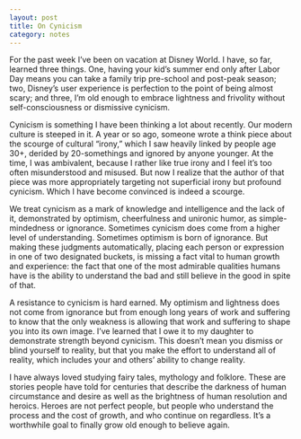 ```yaml
---
layout: post
title: On Cynicism
category: notes
---
```


For the past week I’ve been on vacation at Disney World. I have, so far, learned three things. One, having your kid’s summer end only after Labor Day means you can take a family trip pre-school and post-peak season; two, Disney’s user experience is perfection to the point of being almost scary; and three, I’m old enough to embrace lightness and frivolity without self-consciousness or dismissive cynicism.
 
Cynicism is something I have been thinking a lot about recently. Our modern culture is steeped in it. A year or so ago, someone wrote a think piece about the scourge of cultural “irony,” which I saw heavily linked by people age 30+, derided by 20-somethings and ignored by anyone younger. At the time, I was ambivalent, because I rather like true irony and I feel it’s too often misunderstood and misused. But now I realize that the author of that piece was more appropriately targeting not superficial irony but profound cynicism. Which I have become convinced is indeed a scourge.
 
We treat cynicism as a mark of knowledge and intelligence and the lack of it, demonstrated by optimism, cheerfulness and unironic humor, as simple-mindedness or ignorance. Sometimes cynicism does come from a higher level of understanding. Sometimes optimism is born of ignorance. But making these judgments automatically, placing each person or expression in one of two designated buckets, is missing a fact vital to human growth and experience: the fact that one of the most admirable qualities humans have is the ability to understand the bad and still believe in the good in spite of that.
 
A resistance to cynicism is hard earned. My optimism and lightness does not come from ignorance but from enough long years of work and suffering to know that the only weakness is allowing that work and suffering to shape you into its own image. I’ve learned that I owe it to my daughter to demonstrate strength beyond cynicism. This doesn’t mean you dismiss or blind yourself to reality, but that you make the effort to understand all of reality, which includes your and others’ ability to change reality.
 
I have always loved studying fairy tales, mythology and folklore. These are stories people have told for centuries that describe the darkness of human circumstance and desire as well as the brightness of human resolution and heroics. Heroes are not perfect people, but people who understand the process and the cost of growth, and who continue on regardless. It’s a worthwhile goal to finally grow old enough to believe again.
